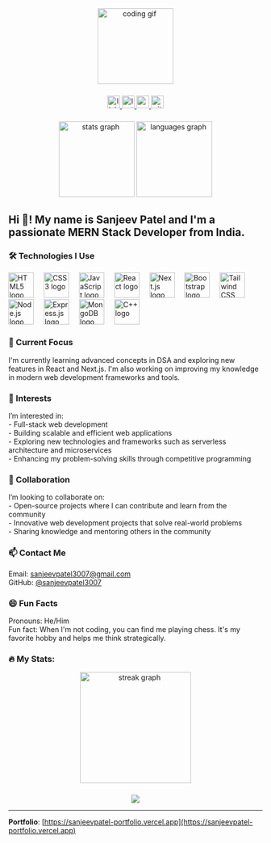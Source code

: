 <!-- Banner -->
<div align="center">
  <img height="150" src="https://camo.githubusercontent.com/5119ee303e5e49cdf23def653b737bede0da49a859a34714d62d9ab518afbbb2/68747470733a2f2f63646e2e6472696262626c652e636f6d2f75736572732f313136323037372f73637265656e73686f74732f333834383931342f70726f6772616d6d65722e676966" alt="coding gif" />
</div>

###

<!-- Social Media Links -->
<div align="center">
  <!-- LinkedIn -->
  <a href="https://www.linkedin.com/in/sanjeev-patel-s3007/" target="_blank">
    <img src="https://img.shields.io/static/v1?message=LinkedIn&logo=linkedin&label=&color=0077B5&logoColor=white&labelColor=&style=for-the-badge" height="25" alt="linkedin logo" />
  </a>
  <!-- LeetCode -->
  <a href="https://leetcode.com/u/sanjeevpatel3007/" target="_blank">
    <img src="https://img.shields.io/static/v1?message=LeetCode&logo=leetcode&label=&color=FFA116&logoColor=white&labelColor=&style=for-the-badge" height="25" alt="leetcode logo" />
  </a>
  <!-- GeeksforGeeks -->
  <a href="https://www.geeksforgeeks.org/user/sanjeevpatel3007/" target="_blank">
    <img src="https://img.shields.io/static/v1?message=GeeksforGeeks&logo=geeksforgeeks&label=&color=2F8D46&logoColor=white&labelColor=&style=for-the-badge" height="25" alt="geeksforgeeks logo" />
  </a>
  <!-- GitHub -->
  <a href="https://github.com/sanjeevpatel3007" target="_blank">
    <img src="https://img.shields.io/static/v1?message=GitHub&logo=github&label=&color=181717&logoColor=white&labelColor=&style=for-the-badge" height="25" alt="github logo" />
  </a>
</div>

###

<!-- Stats and Top Languages -->
<div align="center">
  <img src="https://github-readme-stats.vercel.app/api?username=sanjeevpatel3007&hide_title=false&hide_rank=false&show_icons=true&include_all_commits=true&count_private=true&disable_animations=false&theme=dracula&locale=en&hide_border=false" height="150" alt="stats graph" />
  <img src="https://github-readme-stats.vercel.app/api/top-langs?username=sanjeevpatel3007&locale=en&hide_title=false&layout=compact&card_width=320&langs_count=5&theme=dracula&hide_border=false" height="150" alt="languages graph" />
</div>

###

<!-- About Me -->
<h2 align="left">Hi 👋! My name is Sanjeev Patel and I'm a passionate MERN Stack Developer from India.</h2>

###

<!-- Technologies I Use -->
<h3 align="left">🛠 Technologies I Use</h3>
<div align="left">
  <img src="https://cdn.jsdelivr.net/gh/devicons/devicon/icons/html5/html5-original.svg" height="50" alt="HTML5 logo" />
  <img width="12" />
  <img src="https://cdn.jsdelivr.net/gh/devicons/devicon/icons/css3/css3-original.svg" height="50" alt="CSS3 logo" />
  <img width="12" />
  <img src="https://cdn.jsdelivr.net/gh/devicons/devicon/icons/javascript/javascript-original.svg" height="50" alt="JavaScript logo" />
  <img width="12" />
  <img src="https://cdn.jsdelivr.net/gh/devicons/devicon/icons/react/react-original.svg" height="50" alt="React logo" />
  <img width="12" />
  <img src="https://cdn.jsdelivr.net/gh/devicons/devicon/icons/nextjs/nextjs-original.svg" height="50" alt="Next.js logo" />
  <img width="12" />
  <img src="https://cdn.jsdelivr.net/gh/devicons/devicon/icons/bootstrap/bootstrap-original.svg" height="50" alt="Bootstrap logo" />
  <img width="12" />
  <img src="https://cdn.jsdelivr.net/gh/devicons/devicon/icons/tailwindcss/tailwindcss-original.svg" height="50" alt="Tailwind CSS logo" />
  <img width="12" />
  <img src="https://cdn.jsdelivr.net/gh/devicons/devicon/icons/nodejs/nodejs-original.svg" height="50" alt="Node.js logo" />
  <img width="12" />
  <img src="https://cdn.jsdelivr.net/gh/devicons/devicon/icons/express/express-original.svg" height="50" alt="Express.js logo" />
  <img width="12" />
  <img src="https://cdn.jsdelivr.net/gh/devicons/devicon/icons/mongodb/mongodb-original.svg" height="50" alt="MongoDB logo" />
  <img width="12" />
  <img src="https://cdn.jsdelivr.net/gh/devicons/devicon/icons/cplusplus/cplusplus-original.svg" height="50" alt="C++ logo" />
</div>

###

<!-- Current Focus -->
<h3 align="left">🌱 Current Focus</h3>
<p align="left">
  I'm currently learning advanced concepts in DSA and exploring new features in React and Next.js. I'm also working on improving my knowledge in modern web development frameworks and tools.
</p>

###

<!-- Interests -->
<h3 align="left">👀 Interests</h3>
<p align="left">
  I’m interested in:<br>
  - Full-stack web development<br>
  - Building scalable and efficient web applications<br>
  - Exploring new technologies and frameworks such as serverless architecture and microservices<br>
  - Enhancing my problem-solving skills through competitive programming
</p>

###

<!-- Collaboration -->
<h3 align="left">💞️ Collaboration</h3>
<p align="left">
  I’m looking to collaborate on:<br>
  - Open-source projects where I can contribute and learn from the community<br>
  - Innovative web development projects that solve real-world problems<br>
  - Sharing knowledge and mentoring others in the community
</p>

###

<!-- Contact Me -->
<h3 align="left">📫 Contact Me</h3>
<p align="left">
  Email: <a href="mailto:sanjeevpatel3007@gmail.com">sanjeevpatel3007@gmail.com</a><br>
  GitHub: <a href="https://github.com/sanjeevpatel3007">@sanjeevpatel3007</a>
</p>

###

<!-- Fun Facts -->
<h3 align="left">😄 Fun Facts</h3>
<p align="left">
  Pronouns: He/Him<br>
  Fun fact: When I'm not coding, you can find me playing chess. It's my favorite hobby and helps me think strategically.
</p>

###

<!-- Streak Stats -->
<h3 align="left">🔥 My Stats:</h3>
<div align="center">
  <img src="https://streak-stats.demolab.com?user=sanjeevpatel3007&locale=en&mode=daily&theme=dark&hide_border=false&border_radius=5&order=3" height="220" alt="streak graph" />
</div>

###

<!-- Visitor Badge -->
<div align="center">
  <img src="https://visitor-badge.laobi.icu/badge?page_id=sanjeevpatel3007.sanjeevpatel3007&" />
</div>

---

<!-- Portfolio Link -->
**Portfolio**: [https://sanjeevpatel-portfolio.vercel.app](https://sanjeevpatel-portfolio.vercel.app)
